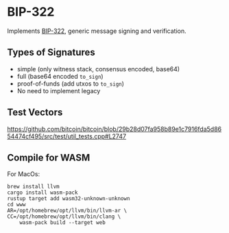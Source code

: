 # BIP-322

Implements
[BIP-322](https://github.com/bitcoin/bips/blob/master/bip-0322.mediawiki),
generic message signing and verification.


## Types of Signatures 

- simple (only witness stack, consensus encoded, base64)
- full (base64 encoded `to_sign`)
- proof-of-funds (add utxos to `to_sign`)
- No need to implement legacy  

## Test Vectors

https://github.com/bitcoin/bitcoin/blob/29b28d07fa958b89e1c7916fda5d8654474cf495/src/test/util_tests.cpp#L2747

## Compile for WASM

For MacOs:

```
brew install llvm
cargo install wasm-pack
rustup target add wasm32-unknown-unknown
cd www
AR=/opt/homebrew/opt/llvm/bin/llvm-ar \
CC=/opt/homebrew/opt/llvm/bin/clang \
    wasm-pack build --target web
```
